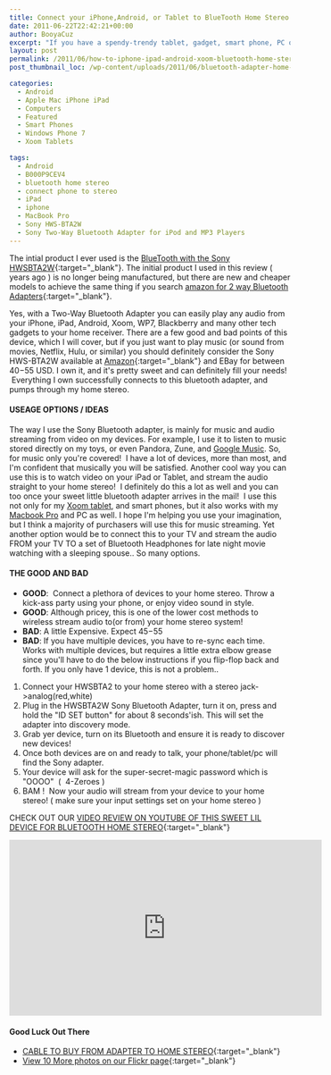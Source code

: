 ```yaml
---
title: Connect your iPhone,Android, or Tablet to BlueTooth Home Stereo. Awesome!
date: 2011-06-22T22:42:21+00:00
author: BooyaCuz
excerpt: "If you have a spendy-trendy tablet, gadget, smart phone, PC or Mac you can easily connect it to your home stereo with a 2 way bluetooth adapter."
layout: post
permalink: /2011/06/how-to-iphone-ipad-android-xoom-bluetooth-home-stereo.html
post_thumbnail_loc: /wp-content/uploads/2011/06/bluetooth-adapter-home-stereo-ipad-android.jpg

categories:
  - Android
  - Apple Mac iPhone iPad
  - Computers
  - Featured
  - Smart Phones
  - Windows Phone 7
  - Xoom Tablets

tags:
  - Android
  - B000P9CEV4
  - bluetooth home stereo
  - connect phone to stereo
  - iPad
  - iphone
  - MacBook Pro
  - Sony HWS-BTA2W
  - Sony Two-Way Bluetooth Adapter for iPod and MP3 Players
---
```

The intial product I ever used is the [BlueTooth with the Sony HWSBTA2W](http://amzn.to/2su1Mgu){:target="_blank"}.  The initial product I used in this review ( years ago ) is no longer being manufactured, but there are new and cheaper models to achieve the same thing if you search [amazon for 2 way Bluetooth Adapters](http://amzn.to/2qOsOxw){:target="_blank"}.

Yes, with a Two-Way Bluetooth Adapter you can easily play any audio from your iPhone, iPad, Android, Xoom, WP7, Blackberry and many other tech gadgets to your home receiver. There are a few good and bad points of this device, which I will cover, but if you just want to play music (or sound from movies, Netflix, Hulu, or similar) you should definitely consider the Sony HWS-BTA2W available at [Amazon](http://amzn.to/2qOsOxw){:target="_blank"} and EBay for between $40-$55 USD. I own it, and it's pretty sweet and can definitely fill your needs!  Everything I own successfully connects to this bluetooth adapter, and pumps through my home stereo.

#### USEAGE OPTIONS / IDEAS

The way I use the Sony Bluetooth adapter, is mainly for music and audio streaming from video on my devices. For example, I use it to listen to music stored directly on my toys, or even Pandora, Zune, and <a title="My Experience with Google Music Beta for Android" href="/2011/05/my-experience-with-google-music-beta-for-android.html" target="_blank">Google Music</a>. So, for music only you're covered!  I have a lot of devices, more than most, and I'm confident that musically you will be satisfied. Another cool way you can use this is to watch video on your iPad or Tablet, and stream the audio straight to your home stereo!  I definitely do this a lot as well and you can too once your sweet little bluetooth adapter arrives in the mail!  I use this not only for my <a title="Sweet Xoom Articles" href="/category/xoom-tablets" target="_blank">Xoom tablet</a>, and smart phones, but it also works with my <a title="Must Have Accessories MacBook Pro: HDMI Out to Samsung TV" href="/2011/05/must-have-accessories-macbook-pro-hdmi-out-to-samsung-tv.html" target="_blank">Macbook Pro</a> and PC as well. I hope I'm helping you use your imagination, but I think a majority of purchasers will use this for music streaming.  Yet another option would be to connect this to your TV and stream the audio FROM your TV TO a set of Bluetooth Headphones for late night movie watching with a sleeping spouse.. So many options.

#### THE GOOD AND BAD

* __GOOD__:  Connect a plethora of devices to your home stereo. Throw a kick-ass party using your phone, or enjoy video sound in style.
* __GOOD__: Although pricey, this is one of the lower cost methods to wireless stream audio to(or from) your home stereo system!
* __BAD__: A little Expensive. Expect $45-$55
* __BAD__: If you have multiple devices, you have to re-sync each time. Works with multiple devices, but requires a little extra elbow grease since you'll have to do the below instructions if you flip-flop back and forth. If you only have 1 device, this is not a problem..

1. Connect your HWSBTA2 to your home stereo with a stereo jack->analog(red,white)
2. Plug in the HWSBTA2W Sony Bluetooth Adapter, turn it on, press and hold the "ID SET button" for about 8 seconds'ish. This will set the adapter into discovery mode.
3. Grab yer device, turn on its Bluetooth and ensure it is ready to discover new devices!
4. Once both devices are on and ready to talk, your phone/tablet/pc will find the Sony adapter.
5. Your device will ask for the super-secret-magic password which is "OOOO"  (  4-Zeroes )
6. BAM !  Now your audio will stream from your device to your home stereo! ( make sure your input settings set on your home stereo )

CHECK OUT OUR [VIDEO REVIEW ON YOUTUBE OF THIS SWEET LIL DEVICE FOR BLUETOOTH HOME STEREO](https://www.youtube.com/watch?v=eeH5iGvNBMw){:target="_blank"}
<iframe width="560" height="315" src="https://www.youtube.com/embed/eeH5iGvNBMw" frameborder="0" allowfullscreen></iframe>

#### Good Luck Out There
* [CABLE TO BUY FROM ADAPTER TO HOME STEREO](http://amzn.to/2stTS6v){:target="_blank"}
* [View 10 More photos on our Flickr page](https://www.flickr.com/photos/booyagadget/sets/72157627026732480/){:target="_blank"}